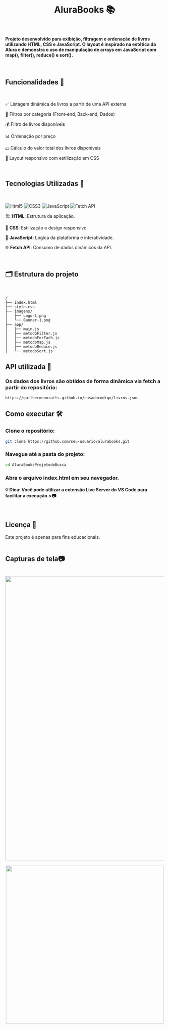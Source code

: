 <h1 align="center">AluraBooks 📚</h1>
 
<br>

<h4>Projeto desenvolvido para exibição, filtragem e ordenação de livros utilizando HTML, CSS e JavaScript. O layout é inspirado na estética da Alura e demonstra o uso de manipulação de arrays em JavaScript com map(), filter(), reduce() e sort().</h4>

<br>

<h2>Funcionalidades 🚀</h2>

 <br>
 
✅ Listagem dinâmica de livros a partir de uma API externa

📂 Filtros por categoria (Front-end, Back-end, Dados)

💰 Filtro de livros disponíveis

📊 Ordenação por preço

💵 Cálculo do valor total dos livros disponíveis

🎨 Layout responsivo com estilização em CSS

<br>

<h2>Tecnologias Utilizadas 🧪</h2>

<br>

<img align="center" alt="Html5" src="https://img.shields.io/badge/HTML5-E34F26?style=for-the-badge&logo=html5&logoColor=white"/>  <img align="center" alt="CSS3" src="https://img.shields.io/badge/CSS3-1572B6?style=for-the-badge&logo=css3&logoColor=white"/>  <img align="center" alt="JavaScript" src="https://img.shields.io/badge/JavaScript-F7DF1E?style=for-the-badge&logo=javascript&logoColor=black"/> <img align="center" alt="Fetch API" src="https://img.shields.io/badge/Fetch_API-7E7E7E?style=for-the-badge&logo=fetch&logoColor=white"/>

🏗 **HTML**: Estrutura da aplicação.

🎨 **CSS**: Estilização e design responsivo.

🧠 **JavaScript**: Lógica da plataforma e interatividade.

🌐 **Fetch API**: Consumo de dados dinâmicos da API.

<br>


<h2>🗂️ Estrutura do projeto</h2>

<br>

 ```
/
├── index.html
├── style.css
├── imagens/
│   ├── Logo-1.png
│   └── Banner-1.png
├── app/
│   ├── main.js
│   ├── metodoFilter.js
│   ├── metodoForEach.js
│   ├── metodoMap.js
│   ├── metodoReduce.js
│   └── metodoSort.js

 ```

<h2>API utilizada 🔗</h2>
<h3>Os dados dos livros são obtidos de forma dinâmica via fetch a partir do repositório:</h3>

```
https://guilhermeonrails.github.io/casadocodigo/livros.json
```

<h2>Como executar 🛠️</h2>
<h3>Clone o repositório:</h3>

```bash
git clone https://github.com/seu-usuario/alurabooks.git
```

<h3>Navegue até a pasta do projeto:</h3>

```bash
cd AluraBooksProjetodeBusca
```
<h3>Abra o arquivo index.html em seu navegador.</h3>
<h4>💡 Dica: Você pode utilizar a extensão Live Server do VS Code para facilitar a execução.>📷</h4>

<br>

<h2>Licença 📄</h2>
Este projeto é apenas para fins educacionais.

<br>
<br>

<h2>Capturas de tela📷</h2>

<br>

<div align="center">
<img src="https://github.com/user-attachments/assets/84400e4b-f9a1-487b-9fb1-59c66d950d0b" width="900">
</div>

<br>

<div align="center">
<img src="https://github.com/user-attachments/assets/009f8637-0e10-4eb5-9392-7b7e25796407"height="500">
</div>
